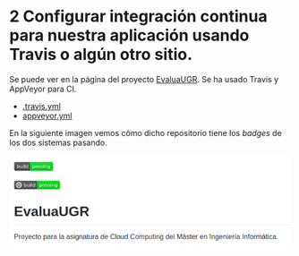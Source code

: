 # 2 Configurar integración continua para nuestra aplicación usando Travis o algún otro sitio.

Se puede ver en la página del proyecto [EvaluaUGR](https://github.com/PedroMFC/EvaluaUGR). Se ha usado Travis y AppVeyor para CI.

* [.travis.yml](https://github.com/PedroMFC/EvaluaUGR/blob/main/.travis.yml)
* [appveyor.yml](https://github.com/PedroMFC/EvaluaUGR/blob/main/appveyor.yml)

En la siguiente imagen vemos cómo dicho repositorio tiene los *badges* de los dos sistemas pasando.


![](./imgs/2-CI.png)


